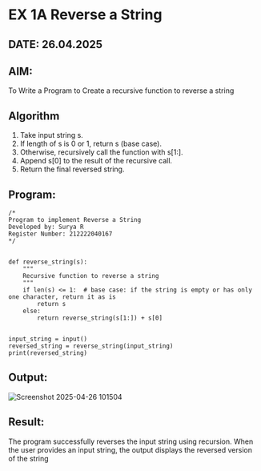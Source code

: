 # EX 1A Reverse a String
## DATE: 26.04.2025
## AIM:
To Write a Program to Create a recursive function to reverse a string

## Algorithm
1. Take input string s.
2. If length of s is 0 or 1, return s (base case).
3. Otherwise, recursively call the function with s[1:].
4. Append s[0] to the result of the recursive call.
5. Return the final reversed string. 

## Program:
```
/*
Program to implement Reverse a String
Developed by: Surya R
Register Number: 212222040167
*/
```
```

def reverse_string(s):
    """
    Recursive function to reverse a string
    """
    if len(s) <= 1:  # base case: if the string is empty or has only one character, return it as is
        return s
    else:
        return reverse_string(s[1:]) + s[0]  


input_string = input()
reversed_string = reverse_string(input_string)
print(reversed_string) 

```

## Output:
![Screenshot 2025-04-26 101504](https://github.com/user-attachments/assets/7bac129d-03e6-4500-8171-c22addc6f7f2)




## Result:
The program successfully reverses the input string using recursion. When the user provides an input string, the output displays the reversed version of the string

